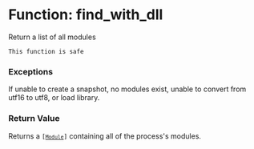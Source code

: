 # Function: find_with_dll

Return a list of all modules

```admonish success title=""
This function is safe
```

### Exceptions
If unable to create a snapshot, no modules exist, unable to convert from utf16 to utf8, or load library.

### Return Value
Returns a <code>[[`Module`](./objects-module.md)]</code> containing all of the process's modules.
